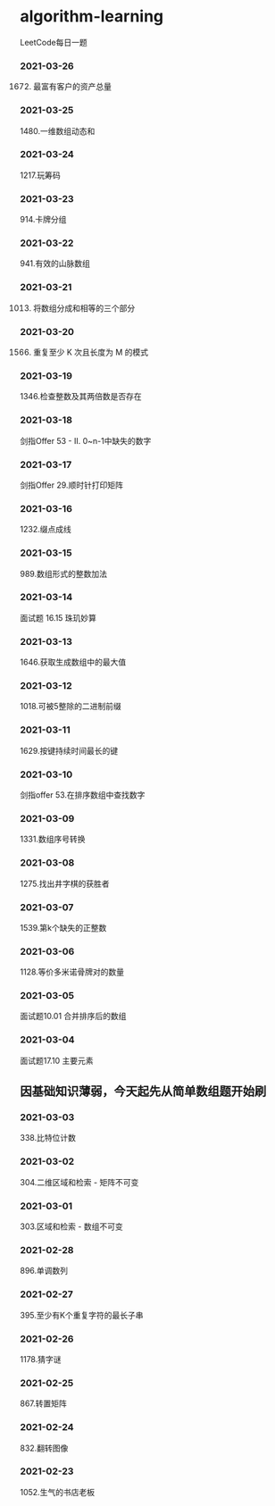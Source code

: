 # algorithm-learning
LeetCode每日一题

### 2021-03-26
1672. 最富有客户的资产总量

### 2021-03-25
1480.一维数组动态和

### 2021-03-24
1217.玩筹码

### 2021-03-23
914.卡牌分组

### 2021-03-22
941.有效的山脉数组

### 2021-03-21
1013. 将数组分成和相等的三个部分

### 2021-03-20
1566. 重复至少 K 次且长度为 M 的模式

### 2021-03-19
1346.检查整数及其两倍数是否存在

### 2021-03-18
剑指Offer 53 - II. 0~n-1中缺失的数字

### 2021-03-17
剑指Offer 29.顺时针打印矩阵

### 2021-03-16
1232.缀点成线

### 2021-03-15
989.数组形式的整数加法

### 2021-03-14
面试题 16.15 珠玑妙算

### 2021-03-13
1646.获取生成数组中的最大值

### 2021-03-12
1018.可被5整除的二进制前缀

### 2021-03-11
1629.按键持续时间最长的键

### 2021-03-10
剑指offer 53.在排序数组中查找数字

### 2021-03-09
1331.数组序号转换

### 2021-03-08
1275.找出井字棋的获胜者

### 2021-03-07
1539.第k个缺失的正整数

### 2021-03-06
1128.等价多米诺骨牌对的数量

### 2021-03-05
面试题10.01 合并排序后的数组

### 2021-03-04
面试题17.10 主要元素

因基础知识薄弱，今天起先从简单数组题开始刷
----

### 2021-03-03
338.比特位计数

### 2021-03-02
304.二维区域和检索 - 矩阵不可变

### 2021-03-01
303.区域和检索 - 数组不可变

### 2021-02-28
896.单调数列

### 2021-02-27
395.至少有K个重复字符的最长子串

### 2021-02-26
1178.猜字谜

### 2021-02-25
867.转置矩阵

### 2021-02-24
832.翻转图像

### 2021-02-23 
1052.生气的书店老板
